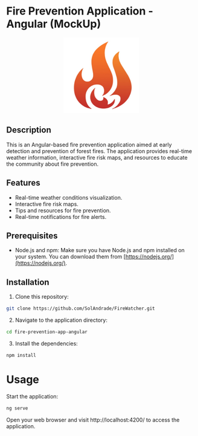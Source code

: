 # Fire Prevention Application - Angular (MockUp)

<p align="center">
  <img src="./src/assets/logo.jpg" alt="FireWatcher Logo" width="200" height="200">
</p>

## Description

This is an Angular-based fire prevention application aimed at early detection and prevention of forest fires. The application provides real-time weather information, interactive fire risk maps, and resources to educate the community about fire prevention.

## Features

- Real-time weather conditions visualization.
- Interactive fire risk maps.
- Tips and resources for fire prevention.
- Real-time notifications for fire alerts.

## Prerequisites

- Node.js and npm: Make sure you have Node.js and npm installed on your system. You can download them from [https://nodejs.org/](https://nodejs.org/).

## Installation

1. Clone this repository:
```bash
git clone https://github.com/SolAndrade/FireWatcher.git
```

2. Navigate to the application directory:
```bash
cd fire-prevention-app-angular
```

3. Install the dependencies:
```bash
npm install
```

# Usage
Start the application:
```bash
ng serve
```

Open your web browser and visit http://localhost:4200/ to access the application.
